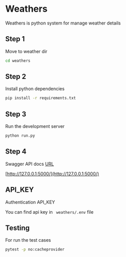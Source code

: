# Weathers

Weathers is python system for manage weather details

## Step 1
Move to weather dir
```bash
cd weathers
```

## Step 2
Install python dependencies
```bash
pip install -r requirements.txt
```

## Step 3
Run the development server
```bash
python run.py
```

## Step 4
Swagger API docs [URL](http://127.0.0.1:5000/)

[http://127.0.0.1:5000/](http://127.0.0.1:5000/)

## API_KEY
Authentication API_KEY

You can find api key in ``` weathers/.env``` file

## Testing
For run the test cases

```bash
pytest -p no:cacheprovider
```